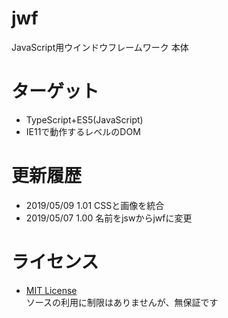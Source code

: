 # jwf
JavaScript用ウインドウフレームワーク 本体


# ターゲット
- TypeScript+ES5(JavaScript)
- IE11で動作するレベルのDOM

# 更新履歴
- 2019/05/09 1.01 CSSと画像を統合
- 2019/05/07 1.00 名前をjswからjwfに変更

# ライセンス
- [MIT License](https://opensource.org/licenses/mit-license.php)  
ソースの利用に制限はありませんが、無保証です
